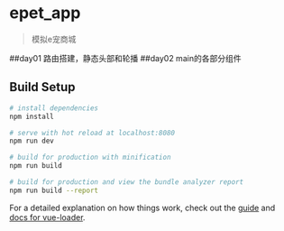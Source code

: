 # epet_app
> 模拟e宠商城

##day01
    路由搭建，静态头部和轮播
##day02
    main的各部分组件




## Build Setup

``` bash
# install dependencies
npm install

# serve with hot reload at localhost:8080
npm run dev

# build for production with minification
npm run build

# build for production and view the bundle analyzer report
npm run build --report
```

For a detailed explanation on how things work, check out the [guide](http://vuejs-templates.github.io/webpack/) and [docs for vue-loader](http://vuejs.github.io/vue-loader).
